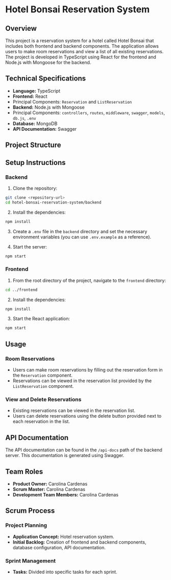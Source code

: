 # Hotel Bonsai Reservation System

## Overview

This project is a reservation system for a hotel called Hotel Bonsai that includes both frontend and backend components. The application allows users to make room reservations and view a list of all existing reservations. The project is developed in TypeScript using React for the frontend and Node.js with Mongoose for the backend.


## Technical Specifications

- **Language:** TypeScript
- **Frontend:** React
 - Principal Components: `Reservation` and `ListReservation`
- **Backend:** Node.js with Mongoose
 - Principal Components: `controllers`, `routes`, `middleware`, `swagger`, `models`, `db.js`, `.env`
- **Database:** MongoDB
- **API Documentation:** Swagger

## Project Structure

## Setup Instructions

### Backend
1. Clone the repository:
```bash
git clone <repository-url>
cd hotel-bonsai-reservation-system/backend
```

2. Install the dependencies:
```bash
npm install
```

3. Create a `.env` file in the `backend` directory and set the necessary environment variables (you can use `.env.example` as a reference).

4. Start the server:
```bash
npm start
```

### Frontend
1. From the root directory of the project, navigate to the `frontend` directory:
```bash
cd ../frontend
```

2. Install the dependencies:
```bash
npm install
```

3. Start the React application:
```bash
npm start
```

## Usage

### Room Reservations
- Users can make room reservations by filling out the reservation form in the `Reservation` component.
- Reservations can be viewed in the reservation list provided by the `ListReservation` component.

### View and Delete Reservations
- Existing reservations can be viewed in the reservation list.
- Users can delete reservations using the delete button provided next to each reservation in the list.

## API Documentation

The API documentation can be found in the `/api-docs` path of the backend server. This documentation is generated using Swagger.


## Team Roles

- **Product Owner:** Carolina Cardenas
- **Scrum Master:** Carolina Cardenas
- **Development Team Members:** Carolina Cardenas

## Scrum Process

### Project Planning
- **Application Concept:** Hotel reservation system.
- **Initial Backlog:** Creation of frontend and backend components, database configuration, API documentation.

### Sprint Management
- **Tasks:** Divided into specific tasks for each sprint.

